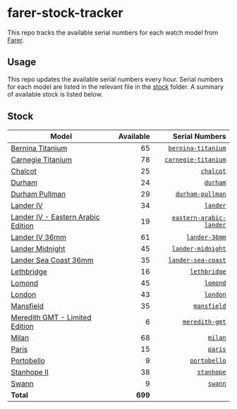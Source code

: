 # farer-stock-tracker

This repo tracks the available serial numbers for each watch model from [Farer](https://farer.com).

## Usage

This repo updates the available serial numbers every hour. Serial numbers for each model are listed in the relevant file in the [stock](./stock) folder. A summary of available stock is listed below.

## Stock

| Model | Available | Serial Numbers |
| ----- | --------: | -------------: |
| [Bernina Titanium](https://usd.farer.com/products/bernina-titanium) | 65 | [`bernina-titanium`](./stock/bernina-titanium) |
| [Carnegie Titanium](https://usd.farer.com/products/carnegie-titanium) | 78 | [`carnegie-titanium`](./stock/carnegie-titanium) |
| [Chalcot](https://usd.farer.com/products/chalcot) | 25 | [`chalcot`](./stock/chalcot) |
| [Durham](https://usd.farer.com/products/durham) | 24 | [`durham`](./stock/durham) |
| [Durham Pullman](https://usd.farer.com/products/durham-pullman) | 29 | [`durham-pullman`](./stock/durham-pullman) |
| [Lander IV](https://usd.farer.com/products/lander) | 34 | [`lander`](./stock/lander) |
| [Lander IV - Eastern Arabic Edition](https://usd.farer.com/products/eastern-arabic-lander) | 19 | [`eastern-arabic-lander`](./stock/eastern-arabic-lander) |
| [Lander IV 36mm](https://usd.farer.com/products/lander-36mm) | 61 | [`lander-36mm`](./stock/lander-36mm) |
| [Lander Midnight](https://usd.farer.com/products/lander-midnight) | 45 | [`lander-midnight`](./stock/lander-midnight) |
| [Lander Sea Coast 36mm](https://usd.farer.com/products/lander-sea-coast) | 35 | [`lander-sea-coast`](./stock/lander-sea-coast) |
| [Lethbridge](https://usd.farer.com/products/lethbridge) | 16 | [`lethbridge`](./stock/lethbridge) |
| [Lomond](https://usd.farer.com/products/lomond) | 45 | [`lomond`](./stock/lomond) |
| [London](https://usd.farer.com/products/london) | 43 | [`london`](./stock/london) |
| [Mansfield](https://usd.farer.com/products/mansfield) | 35 | [`mansfield`](./stock/mansfield) |
| [Meredith GMT - Limited Edition](https://usd.farer.com/products/meredith-gmt) | 6 | [`meredith-gmt`](./stock/meredith-gmt) |
| [Milan](https://usd.farer.com/products/milan) | 68 | [`milan`](./stock/milan) |
| [Paris](https://usd.farer.com/products/paris) | 15 | [`paris`](./stock/paris) |
| [Portobello](https://usd.farer.com/products/portobello) | 9 | [`portobello`](./stock/portobello) |
| [Stanhope II](https://usd.farer.com/products/stanhope) | 38 | [`stanhope`](./stock/stanhope) |
| [Swann](https://usd.farer.com/products/swann) | 9 | [`swann`](./stock/swann) |
| **Total** | **699** | |
